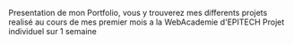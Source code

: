 Presentation de mon Portfolio, vous y trouverez mes differents projets realisé au cours de mes premier mois a la WebAcademie d'EPITECH
Projet individuel sur 1 semaine
